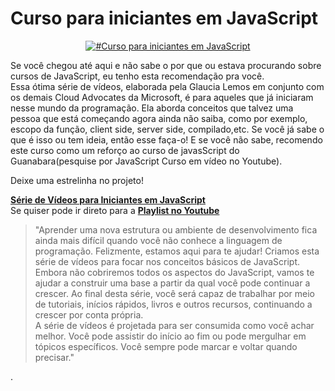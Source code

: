 # Curso para iniciantes em JavaScript

<p align="center">
  <a href= "https://www.youtube.com/playlist?list=PLb2HQ45KP0WsFop0pItGSUYl6baYjKEye"><img alt="#Curso para iniciantes em JavaScript" src="https://camo.githubusercontent.com/5e4e512a9fba4d33300fa431e2c5fb07d476d5f15194bc75dfbf3da545f73e43/68747470733a2f2f63646e2e69636f6e73636f75742e636f6d2f69636f6e2f667265652f706e672d3235362f6a6176617363726970742d323735323134382d323238343936352e706e67" /></a>
</p>

Se você chegou até aqui e não sabe o por que ou estava procurando sobre cursos de JavaScript, eu tenho esta recomendação pra você.  
Essa ótima série de vídeos, elaborada pela Glaucia Lemos em conjunto com os demais Cloud Advocates da Microsoft, é para aqueles que já iniciaram nesse mundo da programação. Ela aborda conceitos que talvez uma pessoa que está começando agora ainda não saiba, como por exemplo, escopo da função, client side, server side, compilado,etc. Se você já sabe o que é isso ou tem ideia, então esse faça-o! E se você não sabe, recomendo este curso como um reforço ao curso de javasScript do Guanabara(pesquise por JavaScript Curso em vídeo no Youtube). 

Deixe uma estrelinha no projeto! 



**[Série de Vídeos para Iniciantes em JavaScript](https://github.com/glaucia86/js-101-beginners-ms)**  
Se quiser pode ir direto para a **[Playlist no Youtube](https://www.youtube.com/playlist?list=PLb2HQ45KP0WsFop0pItGSUYl6baYjKEye)**

> "Aprender uma nova estrutura ou ambiente de desenvolvimento fica ainda mais difícil quando você não conhece a linguagem de programação. Felizmente, estamos aqui para te ajudar! Criamos esta série de vídeos para focar nos conceitos básicos de JavaScript.  
Embora não cobriremos todos os aspectos do JavaScript, vamos te ajudar a construir uma base a partir da qual você pode continuar a crescer. Ao final desta série, você será capaz de trabalhar por meio de tutoriais, inícios rápidos, livros e outros recursos, continuando a crescer por conta própria.  
A série de vídeos é projetada para ser consumida como você achar melhor. Você pode assistir do início ao fim ou pode mergulhar em tópicos específicos. Você sempre pode marcar e voltar quando precisar."

.